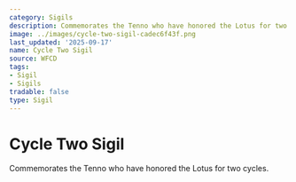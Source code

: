 ```yaml
---
category: Sigils
description: Commemorates the Tenno who have honored the Lotus for two cycles.
image: ../images/cycle-two-sigil-cadec6f43f.png
last_updated: '2025-09-17'
name: Cycle Two Sigil
source: WFCD
tags:
- Sigil
- Sigils
tradable: false
type: Sigil
---
```


# Cycle Two Sigil

Commemorates the Tenno who have honored the Lotus for two cycles.

